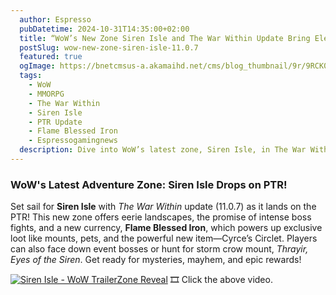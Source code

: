 ```yaml
---
  author: Espresso
  pubDatetime: 2024-10-31T14:35:00+02:00
  title: “WoW’s New Zone Siren Isle and The War Within Update Bring Electrifying Mounts & Mysterious Boss Fights!”
  postSlug: wow-new-zone-siren-isle-11.0.7
  featured: true
  ogImage: https://bnetcmsus-a.akamaihd.net/cms/blog_thumbnail/9r/9RCK04CTZCUE1729800193428.png
  tags: 
    - WoW
    - MMORPG
    - The War Within
    - Siren Isle
    - PTR Update
    - Flame Blessed Iron
    - Espressogamingnews
  description: Dive into WoW’s latest zone, Siren Isle, in The War Within 11.0.7 update. Gear up with Flame Blessed Iron for new mounts, gear, and the chance to fight island bosses for epic loot.
---
```


### WoW's Latest Adventure Zone: Siren Isle Drops on PTR!

Set sail for **Siren Isle** with _The War Within_ update (11.0.7) as it lands on the PTR! This new zone offers eerie landscapes, the promise of intense boss fights, and a new currency, **Flame Blessed Iron**, which powers up exclusive loot like mounts, pets, and the powerful new item—Cyrce’s Circlet. Players can also face down event bosses or hunt for storm crow mount, _Thrayir, Eyes of the Siren_. Get ready for mysteries, mayhem, and epic rewards!

[![Siren Isle - WoW TrailerZone Reveal](https://img.youtube.com/vi/vbXcFW7g-o0/0.jpg)](https://www.youtube.com/watch?v=vbXcFW7g-o0)
🎞️ Click the above video.

